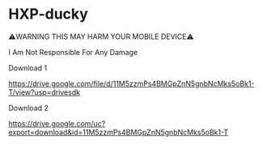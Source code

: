 # HXP-ducky
⚠️WARNING THIS MAY HARM YOUR MOBILE DEVICE⚠️

I Am Not Responsible For Any Damage

Download 1

https://drive.google.com/file/d/11M5zzmPs4BMGpZnN5gnbNcMks5oBk1-T/view?usp=drivesdk

Download 2

https://drive.google.com/uc?export=download&id=11M5zzmPs4BMGpZnN5gnbNcMks5oBk1-T 
